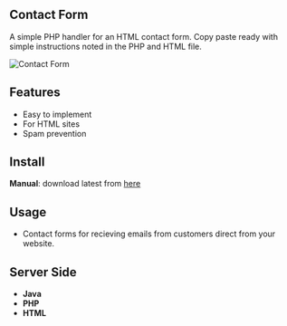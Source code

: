 ## <a name="Contact Form"></a> Contact Form
A simple PHP handler for an HTML contact form. Copy paste ready with simple instructions noted in the PHP and HTML file.

![Contact Form](https://github.com/user-attachments/assets/6463c9e9-d3cf-4cf7-a7a5-0ac2488aacc7)


## <a name="features"></a> Features
* Easy to implement
* For HTML sites
* Spam prevention

## <a name="install"></a> Install
**Manual**: download latest from [here](https://github.com/NoChillFM/contact-form/releases/tag/Release)

## <a name="usage"></a> Usage
* Contact forms for recieving emails from customers direct from your website.

## <a name="server"></a>Server Side
* <a name="java"></a>**Java**
* <a name="css"></a>**PHP**
* <a name="html"></a>**HTML**
